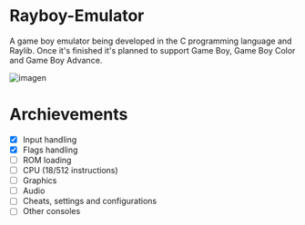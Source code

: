 # Rayboy-Emulator
A game boy emulator being developed in the C programming language and Raylib. Once it's finished it's planned to support Game Boy, Game Boy Color and Game Boy Advance.

![imagen](https://github.com/user-attachments/assets/a74b823a-ac35-420a-8e60-0535e3d82289)

# Archievements
- [x] Input handling
- [x] Flags handling
- [ ] ROM loading
- [ ] CPU (18/512 instructions)
- [ ] Graphics
- [ ] Audio
- [ ] Cheats, settings and configurations
- [ ] Other consoles
